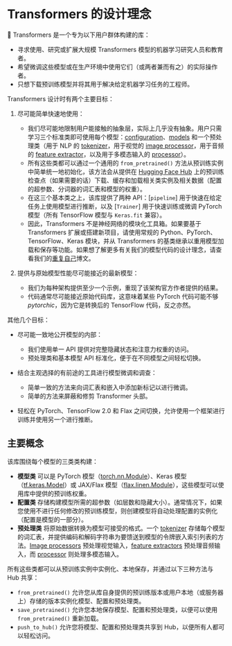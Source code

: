 <!--Copyright 2020 The HuggingFace Team. All rights reserved.

Licensed under the Apache License, Version 2.0 (the "License"); you may not use this file except in compliance with
the License. You may obtain a copy of the License at

http://www.apache.org/licenses/LICENSE-2.0

Unless required by applicable law or agreed to in writing, software distributed under the License is distributed on
an "AS IS" BASIS, WITHOUT WARRANTIES OR CONDITIONS OF ANY KIND, either express or implied. See the License for the
specific language governing permissions and limitations under the License.

⚠️ Note that this file is in Markdown but contain specific syntax for our doc-builder (similar to MDX) that may not be
rendered properly in your Markdown viewer.

-->



# Transformers 的设计理念

🤗 Transformers 是一个专为以下用户群体构建的库：

- 寻求使用、研究或扩展大规模 Transformers 模型的机器学习研究人员和教育者。
- 希望微调这些模型或在生产环境中使用它们（或两者兼而有之）的实际操作者。
- 只想下载预训练模型并将其用于解决给定机器学习任务的工程师。

Transformers 设计时有两个主要目标：

1. 尽可能简单快速地使用：

   - 我们尽可能地限制用户能接触的抽象层，实际上几乎没有抽象。用户只需学习三个标准类即可使用每个模型：[configuration](main_classes/configuration)、[models](main_classes/model) 和一个预处理类（用于 NLP 的 [tokenizer](main_classes/tokenizer)，用于视觉的 [image processor](main_classes/image_processor)，用于音频的 [feature extractor](main_classes/feature_extractor)，以及用于多模态输入的 [processor](main_classes/processors)）。
   - 所有这些类都可以通过一个通用的 `from_pretrained()` 方法从预训练实例中简单统一地初始化，该方法会从提供在 [Hugging Face Hub](https://huggingface.co/models) 上的预训练检查点（如果需要的话）下载、缓存和加载相关类实例及相关数据（配置的超参数、分词器的词汇表和模型的权重）。
   - 在这三个基本类之上，该库提供了两种 API：[`pipeline`] 用于快速在给定任务上使用模型进行推断，以及 [`Trainer`] 用于快速训练或微调 PyTorch 模型（所有 TensorFlow 模型与 `Keras.fit` 兼容）。
   - 因此，Transformers 不是神经网络的模块化工具箱。如果要基于 Transformers 扩展或搭建新项目，请使用常规的 Python、PyTorch、TensorFlow、Keras 模块，并从 Transformers 的基类继承以重用模型加载和保存等功能。如果想了解更多有关我们的模型代码的设计理念，请查看我们的[重复自己](https://huggingface.co/blog/transformers-design-philosophy)博文。

2. 提供与原始模型性能尽可能接近的最新模型：

   - 我们为每种架构提供至少一个示例，重现了该架构官方作者提供的结果。
   - 代码通常尽可能接近原始代码库，这意味着某些 PyTorch 代码可能不够*pytorchic*，因为它是转换后的 TensorFlow 代码，反之亦然。

其他几个目标：

- 尽可能一致地公开模型的内部：

   - 我们使用单一 API 提供对完整隐藏状态和注意力权重的访问。
   - 预处理类和基本模型 API 标准化，便于在不同模型之间轻松切换。

- 结合主观选择的有前途的工具进行模型微调和调查：

   - 简单一致的方法来向词汇表和嵌入中添加新标记以进行微调。
   - 简单的方法来屏蔽和修剪 Transformer 头部。

- 轻松在 PyTorch、TensorFlow 2.0 和 Flax 之间切换，允许使用一个框架进行训练并使用另一个进行推断。

## 主要概念

该库围绕每个模型的三类类构建：

- **模型类** 可以是 PyTorch 模型（[torch.nn.Module](https://pytorch.org/docs/stable/nn.html#torch.nn.Module)）、Keras 模型（[tf.keras.Model](https://www.tensorflow.org/api_docs/python/tf/keras/Model)）或 JAX/Flax 模型（[flax.linen.Module](https://flax.readthedocs.io/en/latest/api_reference/flax.linen/module.html)），这些模型可以使用库中提供的预训练权重。
- **配置类** 存储构建模型所需的超参数（如层数和隐藏大小）。通常情况下，如果您使用不进行任何修改的预训练模型，则创建模型将自动处理配置的实例化（配置是模型的一部分）。
- **预处理类** 将原始数据转换为模型可接受的格式。一个 [tokenizer](main_classes/tokenizer) 存储每个模型的词汇表，并提供编码和解码字符串为要馈送到模型的令牌嵌入索引列表的方法。[Image processors](main_classes/image_processor) 预处理视觉输入，[feature extractors](main_classes/feature_extractor) 预处理音频输入，而 [processor](main_classes/processors) 则处理多模态输入。

所有这些类都可以从预训练实例中实例化、本地保存，并通过以下三种方法与 Hub 共享：

- `from_pretrained()` 允许您从库自身提供的预训练版本或用户本地（或服务器上）存储的版本实例化模型、配置和预处理类。
- `save_pretrained()` 允许您本地保存模型、配置和预处理类，以便可以使用 `from_pretrained()` 重新加载。
- `push_to_hub()` 允许您将模型、配置和预处理类共享到 Hub，以便所有人都可以轻松访问。
